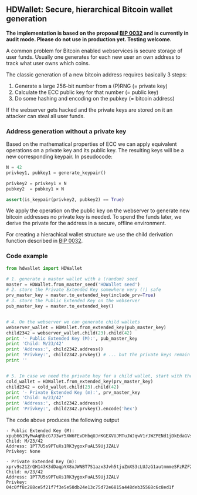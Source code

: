 ## HDWallet: Secure, hierarchical Bitcoin wallet generation

**The implementation is based on the proposal [BIP 0032](https://en.bitcoin.it/wiki/BIP_0032) and is currently in audit mode. Please do not use in production yet. Testing welcome.**

A common problem for Bitcoin enabled webservices is secure storage of user funds. Usually one generates for each new user an own address to track what user owns which coins. 


The classic generation of a new bitcoin address requires basically 3 steps:

1. Generate a large 256-bit number from a (P)RNG (= private key)
2. Calculate the ECC public key for that number (= public key)
3. Do some hashing and encoding on the pubkey (= bitcoin address)


If the webserver gets hacked and the private keys are stored on it an attacker can steal all user funds.

### Address generation without a private key

Based on the mathematical properties of ECC we can apply equivalent operations on a private key and its public key. The resulting keys will be a new corresponding keypair. In pseudocode:

```python
N = 42
privkey1, pubkey1 = generate_keypair()

privkey2 = privkey1 × N
pubkey2  = pubkey1 × N

assert(is_keypair(privkey2, pubkey2) == True)
```

We apply the operation on the public key on the webserver to generate new bitcoin addresses no private key is needed.
To spend the funds later, we derive the private for the address in a secure, offline environment.

For creating a hierachical wallet structure we use the child derivation function described in [BIP 0032](https://en.bitcoin.it/wiki/BIP_0032).


### Code example

```python
from hdwallet import HDWallet

# 1. generate a master wallet with a (random) seed 
master = HDWallet.from_master_seed('HDWallet seed')
# 2. store the Private Extended Key somewhere very (!) safe
prv_master_key = master.to_extended_key(include_prv=True)
# 3. store the Public Extended Key on the webserver
pub_master_key = master.to_extended_key()


# 4. On the webserver we can generate child wallets
webserver_wallet = HDWallet.from_extended_key(pub_master_key)
child2342 = webserver_wallet.child(23).child(42)
print '- Public Extended Key (M):', pub_master_key
print 'Child: M/23/42'
print 'Address:', child2342.address()
print 'Privkey:', child2342.prvkey() # ... but the private keys remain *unknown*
print ''


# 5. In case we need the private key for a child wallet, start with the private master key
cold_wallet = HDWallet.from_extended_key(prv_master_key)
child2342 = cold_wallet.child(23).child(42)
print '- Private Extended Key (m):', prv_master_key
print 'Child: m/23/42'
print 'Address:', child2342.address()
print 'Privkey:', child2342.prvkey().encode('hex')
```

The code above produces the following output
```
- Public Extended Key (M): xpub661MyMwAqRbcG7J3wr5XW6FEvDHbqUJrKGEXVUJMTuJWJqwV1rJWZPENd1jDkEdaGVs1RGMp5oWpJ89xTu2bkRSRSoxVpMzLG1ZXiYbBBgZ
Child: M/23/42
Address: 1PT7U5s9PTuXs1RK3ygoxFuAL59UjJZALV
Privkey: None

- Private Extended Key (m): xprv9s21ZrQH143K3dDaqpYX8xJWNBT7S1azx3Jvh5tjuZmXS3cLUJzG1autmmmeSFzRZF2GQm7Dr8f36saxwZGoHjhHb4u33FgkTi3cvjgFeFK
Child: m/23/42
Address: 1PT7U5s9PTuXs1RK3ygoxFuAL59UjJZALV
Privkey: 04c0ff8c288ce5f21f7f3e5e50db24e13c75d72e6815a448deb35568c6c8ed1f
```

